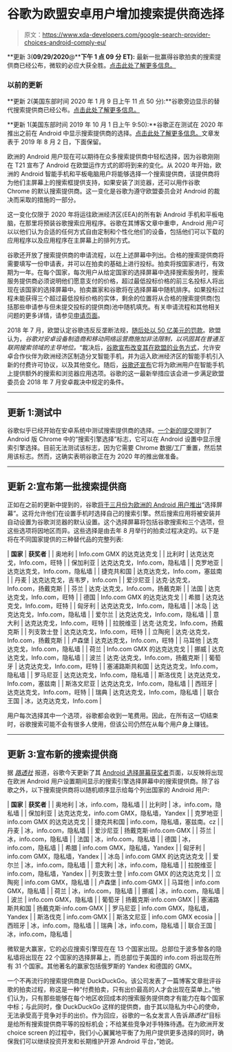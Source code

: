 # 谷歌为欧盟安卓用户增加搜索提供商选择

> 原文：<https://www.xda-developers.com/google-search-provider-choices-android-comply-eu/>

**更新 3(****09/29/2020****@****下午 1 点 09 分** **ET):** 最新一批赢得谷歌拍卖的搜索提供商已经公布，微软的必应大获全胜。[点击此处了解更多信息。](#update3)

### 以前的更新

**更新 2(美国东部时间 2020 年 1 月 9 日上午 11 点 50 分):**谷歌旁边显示的替代搜索提供商已经公布。[点击此处了解更多信息。](#update2)

**更新 1(美国东部时间 2019 年 10 月 1 日上午 9:50):**谷歌正在测试在 2020 年推出之前在 Android 中显示搜索提供商的选择。[点击此处了解更多信息。](#update1)文章发表于 2019 年 8 月 2 日，下面保留。

欧洲的 Android 用户现在可以期待在众多搜索提供商中轻松选择，因为谷歌刚刚在 T21 宣布了 Android 在欧盟运作方式的即将到来的变化。从 2020 年开始，欧洲的 Android 智能手机和平板电脑用户将能够选择一个搜索提供商，该提供商将为他们主屏幕上的搜索框提供支持，如果安装了浏览器，还可以用作谷歌 Chrome 的默认搜索提供商。这一变化是谷歌为遵守欧盟委员会对 Android 的裁决而采取的措施的一部分。

这一变化仅限于 2020 年将运往欧洲经济区(EEA)的所有新 Android 手机和平板电脑，在那里将预装谷歌搜索应用程序。谷歌在其博客文章中重申，Android 用户可以以他们认为合适的任何方式自由定制和个性化他们的设备，包括他们可以下载的应用程序以及应用程序在主屏幕上的排列方式。

谷歌还开放了搜索提供商的申请流程，以在上述屏幕中列出。合格的搜索提供商将需要填写一份申请表，并可以在拍卖的基础上进行投标。拍卖将按国家进行，有效期为一年。在每个国家，每次用户从给定国家的选择屏幕中选择搜索服务时，搜索服务提供商必须说明他们愿意支付的价格，超过最低投标价格的前三名投标人将出现在该国家的选择屏幕中。拍卖赢家和谷歌将在选择屏幕中随机排序。如果投标过程未能获得三个超过最低投标价格的实体，剩余的位置将从合格的搜索提供商(包括那些申请参与但未提交投标的提供商)池中随机填充。有关申请流程和其他相关问题的更多详情，请参见[申请页面](https://www.android.com/choicescreen/)。

2018 年 7 月，欧盟认定谷歌违反反垄断法规，[随后处以 50 亿美元的罚款](https://www.xda-developers.com/google-fined-5-billion-eu/)。欧盟认为，*谷歌对安卓设备制造商和移动网络运营商施加非法限制，以巩固其在普通互联网搜索领域的主导地位。*“裁决后，[谷歌宣布改变其在欧盟的业务方式](https://www.blog.google/around-the-globe/google-europe/complying-ecs-android-decision/)，允许安卓合作伙伴为欧洲经济区制造分叉智能手机，并为运入欧洲经济区的智能手机引入新的付费许可协议，以及其他变化。随后，[谷歌还宣布](https://www.blog.google/around-the-globe/google-europe/presenting-search-app-and-browser-options-android-users-europe/)它将为欧洲用户在智能手机上提供额外的搜索和浏览器应用选项。谷歌的这一最新举措应该会进一步满足欧盟委员会 2018 年 7 月安卓裁决中规定的条件。

* * *

## 更新 1:测试中

谷歌似乎已经开始在安卓系统中测试搜索提供商的选择。[一个新的提交](https://chromium-review.googlesource.com/c/chromium/src/+/1832357)提到了 Android 版 Chrome 中的“搜索引擎选择”标志，它可以在 Android 设置中显示搜索引擎选择。目前无法测试该标志，因为它需要 Chrome 数据/工厂重置，然后禁用该标志。然而，这确实表明谷歌正在为 2020 年的推出做准备。

* * *

## 更新 2:宣布第一批搜索提供商

正如在之前的更新中提到的，谷歌[将于三月份为欧洲的 Android 用户推出](https://www.android.com/choicescreen-winners/)“选择屏幕”。这将允许他们在设置手机时选择自己的搜索引擎。然后搜索应用将被安装并自动设置为谷歌浏览器的默认设置。这个选择屏幕将包括谷歌搜索和三个选项，但这些选项将因地区而异。这些选择是由去年 8 月举行的拍卖过程决定的。以下是将在不同国家提供的三种替代品的完整列表:

| **国家** | **获奖者** |
| 奥地利 | Info.com GMX 的达克达克戈 |
| 比利时 | 达克达克戈，Info.com，旺特 |
| 保加利亚 | 达克达克戈，Info.com，隐私墙 |
| 克罗地亚 | 达克达克戈，Info.com，隐私墙 |
| 捷克共和国 | 达克达克戈，Info.com，塞兹南 |
| 丹麦 | 达克达克戈，吉韦罗，Info.com |
| 爱沙尼亚 | 达克·达克戈，Info.com，扬戴克斯 |
| 芬兰 | 达克·达克戈，Info.com，扬戴克斯 |
| 法国 | 达克达克戈，Info.com，旺特 |
| 德国 | Info.com GMX 的达克达克戈 |
| 希腊 | 达克达克戈，Info.com，旺特 |
| 匈牙利 | 达克达克戈，Info.com，隐私墙 |
| 冰岛 | 达克达克戈，Info.com，隐私墙 |
| 爱尔兰 | 达克达克戈，Info.com，隐私墙 |
| 意大利 | 达克达克戈，Info.com，旺特 |
| 拉脱维亚 | 达克·达克戈，Info.com，扬戴克斯 |
| 列支敦士登 | 达克达克戈，Info.com，旺特 |
| 立陶宛 | 达克·达克戈，Info.com，扬戴克斯 |
| 卢森堡 | 达克达克戈，Info.com，旺特 |
| 马耳他 | 达克达克戈，Info.com，隐私墙 |
| 荷兰 | Info.com GMX 的达克达克戈 |
| 挪威 | 达克达克戈，Info.com，隐私墙 |
| 波兰 | 达克·达克戈，Info.com，扬戴克斯 |
| 葡萄牙 | 达克达克戈，Info.com，旺特 |
| 塞浦路斯共和国 | 达克达克戈，Info.com，隐私墙 |
| 罗马尼亚 | 达克达克戈，Info.com，隐私墙 |
| 斯洛伐克 | 达克达克戈，Info.com，塞兹南 |
| 斯洛文尼亚 | 达克达克戈，Info.com，隐私墙 |
| 西班牙 | 达克达克戈，Info.com，旺特 |
| 瑞典 | 达克达克戈，Info.com，隐私墙 |
| 联合王国 | 冰，达克达克戈，Info.com |

用户每次选择其中一个选项，谷歌都会收到一笔费用。因此，在所有这一切结束时，谷歌搜索可能不会有很多人使用，但该公司仍然在从每个用户身上赚钱。

* * *

## 更新 3:宣布新的搜索提供商

据 [*路透社*](https://www.reuters.com/article/us-google-auction/bing-smaller-firms-win-googles-android-search-auction-in-europe-idUSKBN26K1UQ) 报道，谷歌今天更新了其 [Android 选择屏幕获奖者](https://www.android.com/choicescreen-winners/)页面，以反映将出现在欧洲 Android 用户设置期间显示的搜索引擎选择屏幕中的搜索提供商。除了谷歌之外，以下搜索提供商将以随机顺序显示给每个列出国家的 Android 用户:

| **国家** | **获奖者** |
| 奥地利 | 冰，info.com，隐私墙 |
| 比利时 | 冰，info.com，隐私墙 |
| 保加利亚 | 达克达克戈，info.com GMX，隐私墙，Yandex |
| 克罗地亚 | info.com GMX 的达克达克戈 |
| 捷克共和国 | info.com，隐私墙，塞兹南。cz |
| 丹麦 | 冰，info.com，隐私墙 |
| 爱沙尼亚 | 扬戴克斯·info.com·GMX |
| 芬兰 | 冰，info.com，隐私墙 |
| 法国 | 冰，info.com，隐私墙 |
| 德国 | 冰，info.com，隐私墙 |
| 希腊 | info.com GMX，隐私墙，Yandex |
| 匈牙利 | info.com GMX，隐私墙，Yandex |
| 冰岛 | info.com GMX 的达克达克戈 |
| 爱尔兰 | 冰，info.com，隐私墙 |
| 意大利 | 冰，info.com，隐私墙 |
| 拉脱维亚 | info.com，隐私墙，Yandex |
| 列支敦士登 | info.com GMX 的达克达克戈 |
| 立陶宛 | info.com GMX，隐私墙 |
| 卢森堡 | info.com·GMX |
| 马耳他 | info.com GMX，隐私墙 |
| 荷兰 | 冰，info.com，隐私墙 |
| 挪威 | 冰，info.com，隐私墙 |
| 波兰 | info.com GMX，隐私墙 |
| 葡萄牙 | 扬戴克斯·info.com·GMX |
| 塞浦路斯共和国 | 扬戴克斯·info.com·GMX |
| 罗马尼亚 | info.com GMX，隐私墙，Yandex |
| 斯洛伐克 | info.com·GMX |
| 斯洛文尼亚 | info.com GMX ecosia |
| 西班牙 | 冰，info.com，隐私墙 |
| 瑞典 | 冰，info.com，隐私墙 |
| 联合王国 | 冰，info.com，隐私墙 |

微软是大赢家，它的必应搜索引擎现在在 13 个国家出现。总部位于波多黎各的隐私墙将出现在 22 个国家的选择屏幕上，而总部位于美国的 info.com 将出现在所有 31 个国家。其他著名的赢家包括俄罗斯的 Yandex 和德国的 GMX。

一个不再流行的搜索提供商是 DuckDuckGo。该公司发表了一篇博客文章批评谷歌的拍卖过程，称这是一种“付费拍卖，只有出价最高的人才会出现在菜单上。”他们认为，只有那些能够在每个地区收回成本的搜索服务提供商才有能力在每个国家中标；与此同时，像 DuckDuckGo 这样的提供商，由于其以隐私为中心的使命，无法承受高于竞争对手的出价。作为回应，谷歌的一名女发言人告诉*路透社*“目标是给所有搜索提供商平等的投标机会；不给某些竞争对手特殊待遇。在为欧洲开发 choice screen 的过程中，我们小心翼翼地平衡了为用户提供更多选择的同时，确保我们可以继续投资开发和长期维护开源 Android 平台，”她说。